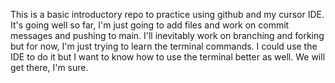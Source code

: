 This is a basic introductory repo to practice using github and my cursor IDE.
It's going well so far, I'm just going to add files and work on commit messages and pushing to main.
I'll inevitably work on branching and forking but for now, I'm just trying to learn the terminal commands.
I could use the IDE to do it but I want to know how to use the terminal better as well.
We will get there, I'm sure.
